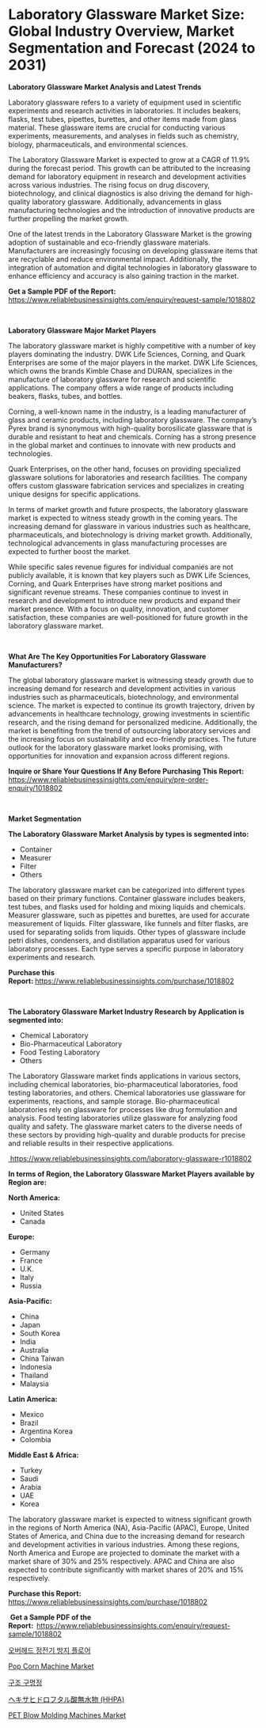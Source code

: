 <p><h1>Laboratory Glassware Market Size: Global Industry Overview, Market Segmentation and Forecast (2024 to 2031)</h1></p><p><strong>Laboratory Glassware Market Analysis and Latest Trends</strong></p>
<p><p>Laboratory glassware refers to a variety of equipment used in scientific experiments and research activities in laboratories. It includes beakers, flasks, test tubes, pipettes, burettes, and other items made from glass material. These glassware items are crucial for conducting various experiments, measurements, and analyses in fields such as chemistry, biology, pharmaceuticals, and environmental sciences.</p><p>The Laboratory Glassware Market is expected to grow at a CAGR of 11.9% during the forecast period. This growth can be attributed to the increasing demand for laboratory equipment in research and development activities across various industries. The rising focus on drug discovery, biotechnology, and clinical diagnostics is also driving the demand for high-quality laboratory glassware. Additionally, advancements in glass manufacturing technologies and the introduction of innovative products are further propelling the market growth.</p><p>One of the latest trends in the Laboratory Glassware Market is the growing adoption of sustainable and eco-friendly glassware materials. Manufacturers are increasingly focusing on developing glassware items that are recyclable and reduce environmental impact. Additionally, the integration of automation and digital technologies in laboratory glassware to enhance efficiency and accuracy is also gaining traction in the market.</p></p>
<p><strong>Get a Sample PDF of the Report:&nbsp;</strong> <a href="https://www.reliablebusinessinsights.com/enquiry/request-sample/1018802">https://www.reliablebusinessinsights.com/enquiry/request-sample/1018802</a></p>
<p>&nbsp;</p>
<p><strong>Laboratory Glassware Major Market Players</strong></p>
<p><p>The laboratory glassware market is highly competitive with a number of key players dominating the industry. DWK Life Sciences, Corning, and Quark Enterprises are some of the major players in the market. DWK Life Sciences, which owns the brands Kimble Chase and DURAN, specializes in the manufacture of laboratory glassware for research and scientific applications. The company offers a wide range of products including beakers, flasks, tubes, and bottles.</p><p>Corning, a well-known name in the industry, is a leading manufacturer of glass and ceramic products, including laboratory glassware. The company’s Pyrex brand is synonymous with high-quality borosilicate glassware that is durable and resistant to heat and chemicals. Corning has a strong presence in the global market and continues to innovate with new products and technologies.</p><p>Quark Enterprises, on the other hand, focuses on providing specialized glassware solutions for laboratories and research facilities. The company offers custom glassware fabrication services and specializes in creating unique designs for specific applications.</p><p>In terms of market growth and future prospects, the laboratory glassware market is expected to witness steady growth in the coming years. The increasing demand for glassware in various industries such as healthcare, pharmaceuticals, and biotechnology is driving market growth. Additionally, technological advancements in glass manufacturing processes are expected to further boost the market.</p><p>While specific sales revenue figures for individual companies are not publicly available, it is known that key players such as DWK Life Sciences, Corning, and Quark Enterprises have strong market positions and significant revenue streams. These companies continue to invest in research and development to introduce new products and expand their market presence. With a focus on quality, innovation, and customer satisfaction, these companies are well-positioned for future growth in the laboratory glassware market.</p></p>
<p>&nbsp;</p>
<p><strong>What Are The Key Opportunities For Laboratory Glassware Manufacturers?</strong></p>
<p><p>The global laboratory glassware market is witnessing steady growth due to increasing demand for research and development activities in various industries such as pharmaceuticals, biotechnology, and environmental science. The market is expected to continue its growth trajectory, driven by advancements in healthcare technology, growing investments in scientific research, and the rising demand for personalized medicine. Additionally, the market is benefiting from the trend of outsourcing laboratory services and the increasing focus on sustainability and eco-friendly practices. The future outlook for the laboratory glassware market looks promising, with opportunities for innovation and expansion across different regions.</p></p>
<p><strong>Inquire or Share Your Questions If Any Before Purchasing This Report:</strong> <a href="https://www.reliablebusinessinsights.com/enquiry/pre-order-enquiry/1018802">https://www.reliablebusinessinsights.com/enquiry/pre-order-enquiry/1018802</a></p>
<p>&nbsp;</p>
<p><strong>Market Segmentation</strong></p>
<p><strong>The Laboratory Glassware Market Analysis by types is segmented into:</strong></p>
<p><ul><li>Container</li><li>Measurer</li><li>Filter</li><li>Others</li></ul></p>
<p><p>The laboratory glassware market can be categorized into different types based on their primary functions. Container glassware includes beakers, test tubes, and flasks used for holding and mixing liquids and chemicals. Measurer glassware, such as pipettes and burettes, are used for accurate measurement of liquids. Filter glassware, like funnels and filter flasks, are used for separating solids from liquids. Other types of glassware include petri dishes, condensers, and distillation apparatus used for various laboratory processes. Each type serves a specific purpose in laboratory experiments and research.</p></p>
<p><strong>Purchase this Report:&nbsp;</strong><a href="https://www.reliablebusinessinsights.com/purchase/1018802">https://www.reliablebusinessinsights.com/purchase/1018802</a></p>
<p>&nbsp;</p>
<p><strong>The Laboratory Glassware Market Industry Research by Application is segmented into:</strong></p>
<p><ul><li>Chemical Laboratory</li><li>Bio-Pharmaceutical Laboratory</li><li>Food Testing Laboratory</li><li>Others</li></ul></p>
<p><p>The Laboratory Glassware market finds applications in various sectors, including chemical laboratories, bio-pharmaceutical laboratories, food testing laboratories, and others. Chemical laboratories use glassware for experiments, reactions, and sample storage. Bio-pharmaceutical laboratories rely on glassware for processes like drug formulation and analysis. Food testing laboratories utilize glassware for analyzing food quality and safety. The glassware market caters to the diverse needs of these sectors by providing high-quality and durable products for precise and reliable results in their respective applications.</p></p>
<p><a href="https://www.reliablebusinessinsights.com/laboratory-glassware-r1018802">&nbsp;https://www.reliablebusinessinsights.com/laboratory-glassware-r1018802</a></p>
<p><strong>In terms of Region, the Laboratory Glassware Market Players available by Region are:</strong></p>
<p>
    <p> <strong> North America: </strong>
        <ul>
            <li>United States</li>
            <li>Canada</li>
        </ul>
        </p> 
    <p> <strong> Europe: </strong>
        <ul>
            <li>Germany</li>
            <li>France</li>
            <li>U.K.</li>
            <li>Italy</li>
            <li>Russia</li>
        </ul>
        </p> 
    <p> <strong> Asia-Pacific: </strong>
        <ul>
            <li>China</li>
            <li>Japan</li>
            <li>South Korea</li>
            <li>India</li>
            <li>Australia</li>
            <li>China Taiwan</li>
            <li>Indonesia</li>
            <li>Thailand</li>
            <li>Malaysia</li>
        </ul>
        </p> 
    <p> <strong> Latin America: </strong>
        <ul>
            <li>Mexico</li>
            <li>Brazil</li>
            <li>Argentina Korea</li>
            <li>Colombia</li>
        </ul>
        </p> 
    <p> <strong> Middle East & Africa: </strong>
        <ul>
            <li>Turkey</li>
            <li>Saudi</li>
            <li>Arabia</li>
            <li>UAE</li>
            <li>Korea</li>
        </ul>
    </p>
    </p>
<p><p>The laboratory glassware market is expected to witness significant growth in the regions of North America (NA), Asia-Pacific (APAC), Europe, United States of America, and China due to the increasing demand for research and development activities in various industries. Among these regions, North America and Europe are projected to dominate the market with a market share of 30% and 25% respectively. APAC and China are also expected to contribute significantly with market shares of 20% and 15% respectively.</p></p>
<p><strong>Purchase this Report: </strong><a href="https://www.reliablebusinessinsights.com/purchase/1018802">https://www.reliablebusinessinsights.com/purchase/1018802</a></p>
<p>&nbsp;<strong>Get a Sample PDF of the Report:&nbsp;&nbsp;</strong><a href="https://www.reliablebusinessinsights.com/enquiry/request-sample/1018802">https://www.reliablebusinessinsights.com/enquiry/request-sample/1018802</a></p>
<p><strong></strong></p>
<p><p><a href="https://github.com/gambitz1998/Market-Research-Report-List-1/blob/main/6917655170795.md">오버헤드 정전기 방지 플로어</a></p><p><a href="https://github.com/ockatxef85/Market-Research-Report-List-1/blob/main/pop-corn-machine-market.md">Pop Corn Machine Market</a></p><p><a href="https://github.com/nhaiquang84/Market-Research-Report-List-1/blob/main/7053413170796.md">구조 구명정</a></p><p><a href="https://github.com/decker5351/Market-Research-Report-List-2/blob/main/6614877159256.md">ヘキサヒドロフタル酸無水物 (HHPA)</a></p><p><a href="https://github.com/msbsaifansami/Market-Research-Report-List-1/blob/main/pet-blow-molding-machines-market.md">PET Blow Molding Machines Market</a></p></p>